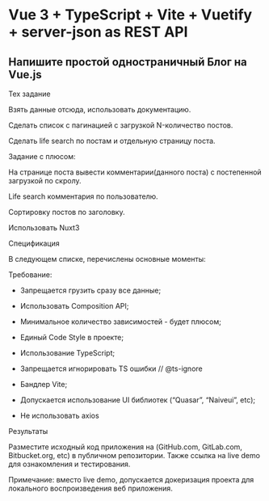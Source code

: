 # Vue 3 + TypeScript + Vite + Vuetify + server-json as REST API

## Напишите простой одностраничный Блог на Vue.js

Тех задание

Взять данные отсюда, использовать документацию.

Сделать список с пагинацией с загрузкой N-количество постов.

Сделать life search по постам и отдельную страницу поста.

Задание с плюсом:

На странице поста вывести комментарии(данного поста) с постепенной загрузкой по скролу.

Life search комментария по пользователю.

Сортировку постов по заголовку.

Использовать Nuxt3

Спецификация

В следующем списке, перечислены основные моменты:

Требование:

- Запрещается грузить сразу все данные;

- Использовать Composition API;

- Минимальное количество зависимостей - будет плюсом;

- Единый Code Style в проекте;

- Использование TypeScript;

- Запрещается игнорировать TS ошибки // @ts-ignore

- Бандлер Vite;

- Допускается использование UI библиотек (“Quasar”, “Naiveui”, etc);

- Не использовать axios

Результаты

Разместите исходный код приложения на (GitHub.com, GitLab.com, Bitbucket.org, etc) в публичном репозитории. Также ссылка на live demo для ознакомления и тестирования.

Примечание: вместо live demo, допускается докеризация проекта для локального воспроизведения веб приложения.
